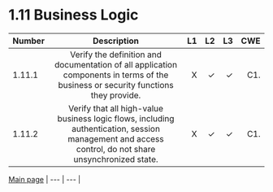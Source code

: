 # 1.11 Business Logic 

| Number       | Description     | L1    		| L2         | L3 		   | CWE		|
| :------------- | :----------: | -----------: | -----------:|-----------:| -----------:|
|  1.11.1 | Verify the definition and documentation of all application components in terms of the business or security functions they provide.| X	 | ✓   | ✓   | C1. |
|  1.11.2 | Verify that all high-value business logic flows, including authentication, session management and access control, do not share unsynchronized state. | X	 | ✓   | ✓   | C1. |  1.11.3 | Verify that all high-value business logic flows, including authentication, session management and access control are thread safe and resistant to time-of-check and time-of-use race conditions. | X	 | ✓   | ✓   | C1. |


[Main page](../README.md) 
| --- | --- |

